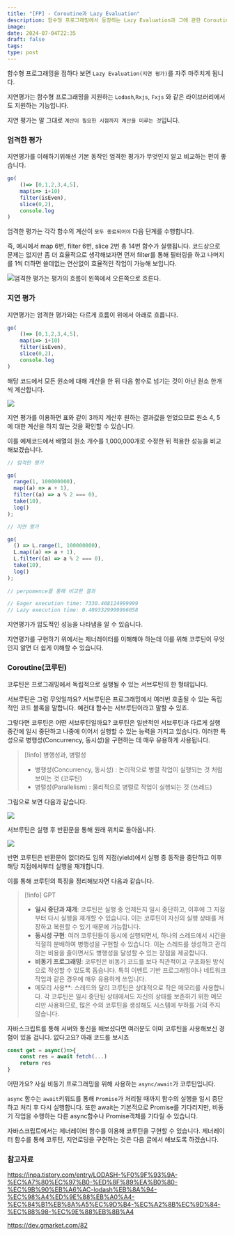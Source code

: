 ```yaml
---
title: "[FP] - Coroutine과 Lazy Evaluation"
description: 함수형 프로그래밍에서 등장하는 Lazy Evaluation과 그에 관한 Coroutine에 대해 알아보자
image: 
date: 2024-07-04T22:35
draft: false
tags: 
type: post
---
```


함수형 프로그래밍을 접하다 보면 `Lazy Evaluation(지연 평가)`를 자주 마주치게 됩니다. 

지연평가는 함수형 프로그래밍을 지원하는 `Lodash`,`Rxjs`, `Fxjs` 와 같은 라이브러리에서도 지원하는 기능입니다. 

지연 평가는 말 그대로 `계산이 필요한 시점까지 계산을 미루는 것`입니다. 

### 엄격한 평가

지연평가를 이해하기위해선 기본 동작인 엄격한 평가가 무엇인지 알고 비교하는 편이 좋습니다.

```ts
go(
	()=> [0,1,2,3,4,5], 
	map(i=> i+10)
	filter(isEven),
	slice(0,2),
	console.log 
)
```

엄격한 평가는 각각 함수의 계산이 `모두 종료되어야` 다음 단계를 수행합니다.

즉, 예시에서 map 6번, filter 6번, slice 2번 총 14번 함수가 실행됩니다. 코드상으로 문제는 없지만 좀 더 효율적으로 생각해보자면 먼저 filter를 통해 필터링을 하고 나머지를 1씩 더하면 쓸데없는 연산없이 효율적인 작업이 가능해 보입니다.

![엄격한 평가는 평가의 흐름이 왼쪽에서 오른쪽으로 흐른다.](https://i.imgur.com/Y4676qr.png)

### 지연 평가

지연평가는 엄격한 평가와는 다르게 흐름이 위에서 아래로 흐릅니다.

```ts
go(
	()=> [0,1,2,3,4,5], 
	map(i=> i+10)
	filter(isEven),
	slice(0,2),
	console.log 
)
```

해당 코드에서 모든 원소에 대해 계산을 한 뒤 다음 함수로 넘기는 것이 아닌 원소 한개씩 계산합니다.

![](https://i.imgur.com/rqcs875.png)


지연 평가를 이용하면 표와 같이 3까지 계산후 원하는 결과값을 얻었으므로 원소 4, 5 에 대한 계산을 하지 않는 것을 확인할 수 있습니다.

이를 예제코드에서 배열의 원소 개수를 1,000,000개로 수정한 뒤 적용한 성능을 비교해보겠습니다.


```ts
// 엄격한 평가

go(
  range(1, 100000000),
  map((a) => a + 1),
  filter((a) => a % 2 === 0),
  take(10),
  log()
);

// 지연 평가

go(
  () => L.range(1, 100000000),
  L.map((a) => a + 1),
  L.filter((a) => a % 2 === 0),
  take(10),
  log()
);
 
// perpomence를 통해 비교한 결과

// Eager execution time: 7330.468124999999
// Lazy execution time: 0.4093329999996058

```

지연평가가 압도적인 성능을 나타냄을 알 수 있습니다.

지연평가를 구현하기 위에서는 제너레이터를 이해해야 하는데 이를 위해 코루틴이 무엇인지 알면 더 쉽게 이해할 수 있습니다.


### Coroutine(코루틴)

코루틴은 프로그래밍에서 독립적으로 실행될 수 있는 서브루틴의 한 형태입니다. 

서브루틴은 그럼 무엇일까요? 서브루틴은 프로그래밍에서 여러번 호출될 수 있는 독립적인 코드 블록을 말합니다. 예컨대 함수는 서브루틴이라고 말할 수 있죠.

그렇다면 코루틴은 어떤 서브루틴일까요? 코루틴은 일반적인 서브루틴과 다르게 실행 중간에 일시 중단하고 나중에 이어서 실행할 수 있는 능력을 가지고 있습니다. 이러한 특성으로 병행성(Concurrency, 동시성)을 구현하는 데 매우 유용하게 사용됩니다.


> [!info] 병행성과, 병렬성
> - 병행성(Concurrency, 동시성) : 논리적으로 병렬 작업이 실행되는 것 처럼 보이는 것 (코루틴)
> - 병렬성(Parallelism) : 물리적으로 병렬로 작업이 실행되는 것 (쓰레드)

그림으로 보면 다음과 같습니다.

![](https://i.imgur.com/sDQfC1q.png)

서브루틴은 실행 후 반환문을 통해 원래 위치로 돌아옵니다.

![](https://i.imgur.com/Q3vnP1c.png)

반면 코루틴은 반환문이 없더라도 임의 지점(yield)에서 실행 중 동작을 중단하고 이후 해당 지점에서부터 실행을 재개합니다.

이를 통해 코루틴의 특징을 정리해보자면 다음과 같습니다.



> [!info] GPT
> - **일시 중단과 재개**: 코루틴은 실행 중 언제든지 일시 중단하고, 이후에 그 지점부터 다시 실행을 재개할 수 있습니다. 이는 코루틴이 자신의 실행 상태를 저장하고 복원할 수 있기 때문에 가능합니다.
> - **동시성 구현**: 여러 코루틴들이 동시에 실행되면서, 하나의 스레드에서 시간을 적절히 분배하여 병행성을 구현할 수 있습니다. 이는 스레드를 생성하고 관리하는 비용을 줄이면서도 병행성을 달성할 수 있는 장점을 제공합니다.
> - **비동기 프로그래밍**: 코루틴은 비동기 코드를 보다 직관적이고 구조화된 방식으로 작성할 수 있도록 돕습니다. 특히 이벤트 기반 프로그래밍이나 네트워크 작업과 같은 경우에 매우 유용하게 쓰입니다.
> - 메모리 사용**: 스레드와 달리 코루틴은 상대적으로 작은 메모리를 사용합니다. 각 코루틴은 일시 중단된 상태에서도 자신의 상태를 보존하기 위한 메모리만 사용하므로, 많은 수의 코루틴을 생성해도 시스템에 부하를 거의 주지 않습니다.
> 


자바스크립트를 통해 서버와 통신을 해보셨다면 여러분도 이미 코루틴을 사용해보신 경험이 있을 겁니다. 없다고요? 아래 코드를 보시죠


```ts
const get = async()=>{
	const res = await fetch(...)
	return res
}
```


어떤가요? 사실 비동기 프로그래밍을 위해 사용하는 `async/await`가 코루틴입니다.

`async` 함수는 `await`키워드를 통해 `Promise`가 처리될 때까지 함수의 실행을 일시 중단하고 처리 후 다시 실행합니다. 또한 await는 기본적으로 Promise를 기다리지만, 비동기 작업을 수행하는 다른 async함수나 Promise객체를 기다릴 수 있습니다.

자바스크립트에서는 제너레이터 함수를 이용해 코루틴을 구현할 수 있습니다. 제너레이터 함수를 통해 코루틴, 지연로딩을 구현하는 것은 다음 글에서 해보도록 하겠습니다.


### 참고자료
https://inpa.tistory.com/entry/LODASH-%F0%9F%93%9A-%EC%A7%80%EC%97%B0-%ED%8F%89%EA%B0%80-%EC%9B%90%EB%A6%AC-lodash%EB%8A%94-%EC%98%A4%ED%9E%88%EB%A0%A4-%EC%84%B1%EB%8A%A5%EC%9D%B4-%EC%A2%8B%EC%9D%84-%EC%88%98-%EC%9E%88%EB%8B%A4

https://dev.gmarket.com/82